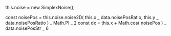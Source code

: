 this.noise = new SimplexNoise();

const noisePos = this.noise.noise2D( this.x _ data.noisePosRatio, this.y _ data.noisePosRatio ) _ Math.PI _ 2
const dx = this.x + Math.cos( noisePos ) _ data.noisePosStr _ 6
